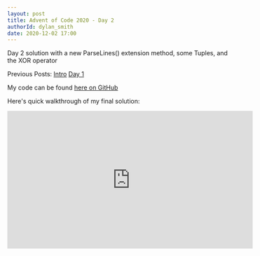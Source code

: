 ```yaml
---
layout: post
title: Advent of Code 2020 - Day 2
authorId: dylan_smith
date: 2020-12-02 17:00
---
```


Day 2 solution with a new ParseLines() extension method, some Tuples, and the XOR operator

<!--more -->

Previous Posts:
[Intro](https://www.westerndevs.com/_/Advent-Of-Code-Intro/)
[Day 1](https://www.westerndevs.com/_/Advent-Of-Code-Day01/)

My code can be found [here on GitHub](https://github.com/dylan-smith/AdventOfCode2020/blob/master/src/Days/Day02.cs)

Here's quick walkthrough of my final solution:

<iframe width="560" height="315" src="https://www.youtube.com/embed/WXh7do8l54I" frameborder="0" allow="accelerometer; autoplay; clipboard-write; encrypted-media; gyroscope; picture-in-picture" allowfullscreen></iframe>
